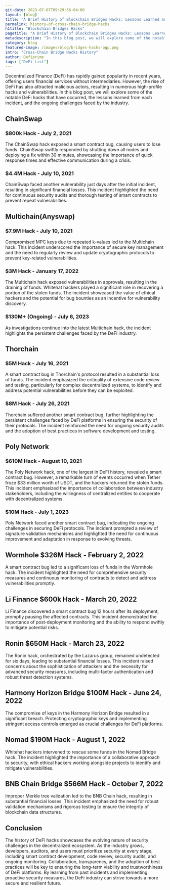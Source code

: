 ```yaml
---
git-date: 2023-07-07T09:29:36-04:00
layout: [blog]
title: "A Brief History of Blockchain Bridges Hacks: Lessons Learned and Ongoing Challenges"
permalink: history-of-cross-chain-bridge-hacks
h1title: "Blockchain Bridges Hacks"
pagetitle: "A Brief History of Blockchain Bridges Hacks: Lessons Learned and Ongoing Challenges"
metadescription: "In this blog post, we will explore some of the notable DeFi hacks that have occurred, the lessons learned from each incident, and the ongoing challenges faced by the industry."
category: blog
featured-image: /images/blog/bridges-hacks-ogp.png
intro: "Cross-Chain Bridge Hacks History"
author: Defiprime
tags: ["DeFi List"]
---
```


Decentralized Finance (DeFi) has rapidly gained popularity in recent years, offering users financial services without intermediaries. However, the rise of DeFi has also attracted malicious actors, resulting in numerous high-profile hacks and vulnerabilities. In this blog post, we will explore some of the notable DeFi hacks that have occurred, the lessons learned from each incident, and the ongoing challenges faced by the industry.

## ChainSwap

### \$800k Hack - July 2, 2021

The ChainSwap hack exposed a smart contract bug, causing users to lose funds. ChainSwap swiftly responded by shutting down all nodes and deploying a fix within 30 minutes, showcasing the importance of quick response times and effective communication during a crisis.

### \$4.4M Hack - July 10, 2021

ChainSwap faced another vulnerability just days after the initial incident, resulting in significant financial losses. This incident highlighted the need for continuous security audits and thorough testing of smart contracts to prevent repeat vulnerabilities.

## Multichain(Anyswap)

### \$7.9M Hack - July 10, 2021

Compromised MPC keys due to repeated k-values led to the Multichain hack. This incident underscored the importance of secure key management and the need to regularly review and update cryptographic protocols to prevent key-related vulnerabilities.

### \$3M Hack - January 17, 2022

The Multichain hack exposed vulnerabilities in approvals, resulting in the draining of funds. Whitehat hackers played a significant role in recovering a portion of the stolen funds. The incident showcased the value of ethical hackers and the potential for bug bounties as an incentive for vulnerability discovery.

### \$130M+ (Ongoing) - July 6, 2023

As investigations continue into the latest Multichain hack, the incident highlights the persistent challenges faced by the DeFi industry.

## Thorchain

### \$5M Hack - July 16, 2021

A smart contract bug in Thorchain's protocol resulted in a substantial loss of funds. The incident emphasized the criticality of extensive code review and testing, particularly for complex decentralized systems, to identify and address potential vulnerabilities before they can be exploited.

### \$8M Hack - July 26, 2021

Thorchain suffered another smart contract bug, further highlighting the persistent challenges faced by DeFi platforms in ensuring the security of their protocols. The incident reinforced the need for ongoing security audits and the adoption of best practices in software development and testing.

## Poly Network

### \$610M Hack - August 10, 2021

The Poly Network hack, one of the largest in DeFi history, revealed a smart contract bug. However, a remarkable turn of events occurred when Tether froze \$33 million worth of USDT, and the hackers returned the stolen funds. This incident emphasized the importance of collaboration between industry stakeholders, including the willingness of centralized entities to cooperate with decentralized systems.

### \$10M Hack - July 1, 2023

Poly Network faced another smart contract bug, indicating the ongoing challenges in securing DeFi protocols. The incident prompted a review of signature validation mechanisms and highlighted the need for continuous improvement and adaptation in response to evolving threats.

## Wormhole \$326M Hack - February 2, 2022

A smart contract bug led to a significant loss of funds in the Wormhole hack. The incident highlighted the need for comprehensive security measures and continuous monitoring of contracts to detect and address vulnerabilities promptly.

## Li Finance \$600k Hack - March 20, 2022

Li Finance discovered a smart contract bug 12 hours after its deployment, promptly pausing the affected contracts. This incident demonstrated the importance of post-deployment monitoring and the ability to respond swiftly to mitigate potential risks.

## Ronin \$650M Hack - March 23, 2022

The Ronin hack, orchestrated by the Lazarus group, remained undetected for six days, leading to substantial financial losses. This incident raised concerns about the sophistication of attackers and the necessity for advanced security measures, including multi-factor authentication and robust threat detection systems.

## Harmony Horizon Bridge \$100M Hack - June 24, 2022

The compromise of keys in the Harmony Horizon Bridge resulted in a significant breach. Protecting cryptographic keys and implementing stringent access controls emerged as crucial challenges for DeFi platforms.

## Nomad \$190M Hack - August 1, 2022

Whitehat hackers intervened to rescue some funds in the Nomad Bridge hack. The incident highlighted the importance of a collaborative approach to security, with ethical hackers working alongside projects to identify and mitigate vulnerabilities.

## BNB Chain Bridge \$566M Hack - October 7, 2022

Improper Merkle tree validation led to the BNB Chain hack, resulting in substantial financial losses. This incident emphasized the need for robust validation mechanisms and rigorous testing to ensure the integrity of blockchain data structures.

## Conclusion

The history of DeFi hacks showcases the evolving nature of security challenges in the decentralized ecosystem. As the industry grows, developers, auditors, and users must prioritize security at every stage, including smart contract development, code review, security audits, and ongoing monitoring. Collaboration, transparency, and the adoption of best practices will be key to ensuring the long-term viability and trustworthiness of DeFi platforms. By learning from past incidents and implementing proactive security measures, the DeFi industry can strive towards a more secure and resilient future.
